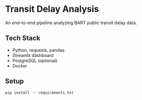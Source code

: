 # Transit Delay Analysis

An end-to-end pipeline analyzing BART public transit delay data.

## Tech Stack
- Python, requests, pandas
- Streamlit dashboard
- PostgreSQL (optional)
- Docker

## Setup
```bash
pip install -r requirements.txt
